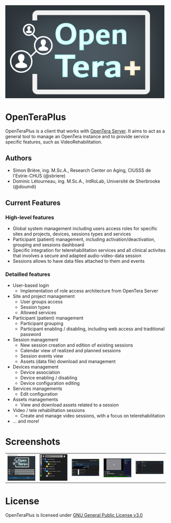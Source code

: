 <img src="docs/logo/LogoOpenTeraPlus.png" width="500">

# OpenTeraPlus
OpenTeraPlus is a client that works with [OpenTera Server](https://github.com/introlab/opentera). It aims to act as a general tool to manage an OpenTera instance and to provide service specific features, such as VideoRehabilitation.

## Authors

* Simon Brière, ing. M.Sc.A., Research Center on Aging, CIUSSS de l'Estrie-CHUS (@sbriere)
* Dominic Létourneau, ing. M.Sc.A., IntRoLab, Université de Sherbrooke (@doumdi)

## Current Features

### High-level features
* Global system management including users access roles for specific sites and projects, devices, sessions types and services
* Participant (patient) management, including activation/deactivation, grouping and sessions dashboard
* Specific integration for telerehabilitation services and all clinical activites that involves a secure and adapted audio-video-data session
* Sessions allows to have data files attached to them and events

### Detailled features
* User-based login
  * Implementation of role access architecture from OpenTera Server
* Site and project management
  * User groups access
  * Session types
  * Allowed services
* Participant (patient) management
  * Participant grouping
  * Participant enabling / disabling, including web access and traditional password
* Session management
  * New session creation and edition of existing sessions
  * Calendar view of realized and planned sessions
  * Session events view
  * Assets (data file) download and management
* Devices management
  * Device association
  * Device enabling / disabling
  * Device configuration editing
* Services managements
  * Edit configuration
* Assets managements
  * View and download assets related to a session
* Video / tele rehabilitation sessions
  * Create and manage video sessions, with a focus on telerehabilitation 
* ... and more!

# Screenshots
<table><tr>
<td><img src="docs/screenshots/LoginScreen.png" width="100" alt="Login Screen" title="Login Screen"></td>
<td><img src="docs/screenshots/ProjectNavigator.png" width="100" alt="Project Navigator" title="Project Navigator"></td>
<td><img src="docs/screenshots/Participant.png" width="100" alt="Participant Viewer" title="Participant Viewer"></td>
<td><img src="docs/screenshots/SessionLobby.png" width="100" alt="Session Lobby" title="Session Lobby"></td>
<td><img src="docs/screenshots/AdminConfig.png" width="100" alt="Admin configuration" title="Admin configuration"></td>
</tr></table>
 
# License
OpenTeraPlus is licensed under [GNU General Public License v3.0](https://www.gnu.org/licenses/gpl-3.0.en.html)
